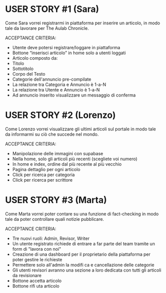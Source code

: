 # USER STORY #1 (Sara)

Come Sara vorrei registrarmi in piattaforma per inserire un articolo, in modo tale da lavorare per The Aulab Chronicle.

ACCEPTANCE CRITERIA:
- Utente deve potersi registrare/loggare in piattaforma
- Bottone “inserisci articolo” in home solo a utenti loggati
- Articolo composto da:
- Titolo
- Sottotitolo
- Corpo del Testo
- Categorie dell'annuncio pre-compilate
- La relazione tra Categoria e Annuncio è 1-a-N
- La relazione tra Utente e Annuncio è 1-a-N
- Ad annuncio inserito visualizzare un messaggio di conferma


# USER STORY #2 (Lorenzo)

Come Lorenzo vorrei visualizzare gli ultimi articoli sul portale in modo tale da informarmi su ciò che succede nel mondo.

ACCEPTANCE CRITERIA:
- Manipolazione delle immagini con supabase
- Nella home, solo gli articoli più recenti (scegliete voi numero)
- In home e index, ordine dal più recente al più vecchio
- Pagina dettaglio per ogni articolo
- Click per ricerca per categoria
- Click per ricerca per scrittore


# USER STORY #3 (Marta)

Come Marta vorrei poter contare su una funzione di fact-checking in modo tale da poter controllare quali notizie pubblicare.

ACCEPTANCE CRITERIA:
- Tre nuovi ruoli: Admin, Revisor, Writer
- Un utente registrato richiede di entrare a far parte del team tramite un form di "lavora con noi"
- Creazione di una dashboard per il proprietario della piattaforma per poter gestire le richieste
- Permettere solo all'admin la modifi ca e cancellazione delle categorie
- Gli utenti revisori avranno una sezione a loro dedicata con tutti gli articoli da revisionare
- Bottone accetta articolo
- Bottone rifi uta articolo